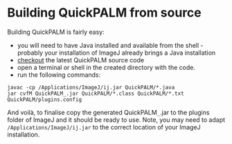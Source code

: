 # Building QuickPALM from source #

Building QuickPALM is fairly easy:
  * you will need to have Java installed and available from the shell - probably your installation of ImageJ already brings a Java installation
  * [checkout](http://code.google.com/p/quickpalm/source/checkout) the latest QuickPALM source code
  * open a terminal or shell in the created directory with the code.
  * run the following commands:

```
javac -cp /Applications/ImageJ/ij.jar QuickPALM/*.java
jar cvfM QuickPALM_.jar QuickPALM/*.class QuickPALM/*.txt QuickPALM/plugins.config
```

And voilà, to finalise copy the generated QuickPALM`_`.jar to the plugins folder of ImageJ and it should be ready to use. Note, you may need to adapt `/Applications/ImageJ/ij.jar` to the correct location of your ImageJ installation.